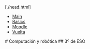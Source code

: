 [./head.html]
<ul id="ProjectSubmenu">
    <li><a href="../python-first-test/" title="Menu 1">Main</a></li>
    <li><a href="../../drancope-clases" title="Basics">Basics</a></li>
    <li><a href="https://educacionadistancia.juntadeandalucia.es/centros/granada">Moodle</a></li>
    <li><a href="../" title="vuelta">Vuelta</a></li>
</ul>
# Computación y robótica
## 3º de ESO
